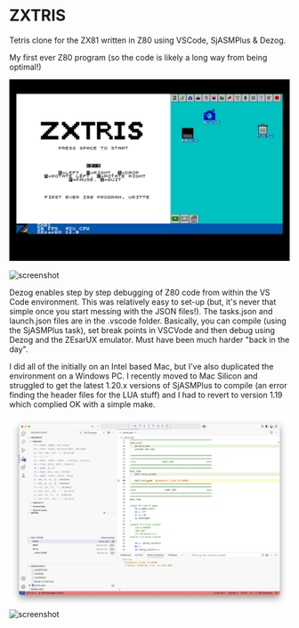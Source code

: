 # ZXTRIS 

Tetris clone for the ZX81 written in Z80 using VSCode, SjASMPlus & Dezog.

My first ever Z80 program (so the code is likely a long way from being optimal!)

![screenshot](screenshots/ZXTRIS1.png)

![screenshot](srennshots/ZXTRIS2.png)

Dezog enables step by step debugging of Z80 code from within the VS Code environment. This was relatively easy to set-up (but, it's never that simple once you start messing with the JSON files!). The tasks.json and launch.json files are in the .vscode folder. Basically, you can compile (using the SjASMPlus task), set break points in VSCVode and then debug using Dezog and the ZEsarUX emulator. Must have been much harder "back in the day".

I did all of the initially on an Intel based Mac, but I've also duplicated the environment on a Windows PC. I recently moved to Mac Silicon and struggled to get the latest 1.20.x versions of SjASMPlus to compile (an error finding the header files for the LUA stuff) and I had to revert to version 1.19 which complied OK with a simple make.

![screenshot](screenshots/editor.png)
![screenshot](screenshots/Debug.png)
